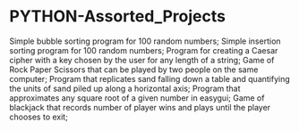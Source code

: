 # PYTHON-Assorted_Projects
Simple bubble sorting program for 100 random numbers;
Simple insertion sorting program for 100 random numbers;
Program for creating a Caesar cipher with a key chosen by the user for any length of a string;
Game of Rock Paper Scissors that can be played by two people on the same computer;
Program that replicates sand falling down a table and quantifying the units of sand piled up along a horizontal axis;
Program that approximates any square root of a given number in easygui;
Game of blackjack that records number of player wins and plays until the player chooses to exit;
